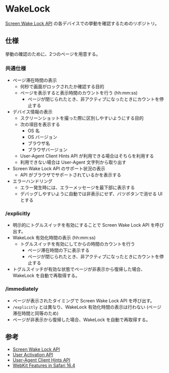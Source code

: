 # WakeLock

[Screen Wake Lock API](https://developer.mozilla.org/ja/docs/Web/API/Screen_Wake_Lock_API) の各デバイスでの挙動を確認するためのリポジトリ。

## 仕様

挙動の確認のために、2つのページを用意する。

### 共通仕様

- ページ滞在時間の表示
  - 何秒で画面がロックされたか確認する目的
  - ページを表示すると表示時間のカウントを行う (hh:mm:ss)
    - ページが閉じられたとき、非アクティブになったときにカウントを停止する
- デバイス情報の表示
  - スクリーンショットを撮った際に区別しやすいようにする目的
  - 次の項目を表示する
    - OS 名
    - OS バージョン
    - ブラウザ名
    - ブラウザバージョン
  - User-Agent Client Hints API が利用できる場合はそちらを利用する
  - 利用できない場合は User-Agent 文字列から取り出す
- Screen Wake Lock API のサポート状況の表示
  - API がブラウザでサポートされているかを表示する
- エラーハンドリング
  - エラー発生時には、エラーメッセージを最下部に表示する
  - デバッグしやすいように自動では非表示にせず、バツボタンで消せる UI とする

### /explicitly

- 明示的にトグルスイッチを有効にすることで Screen Wake Lock API を呼び出す。
- WakeLock 有効化時間の表示 (hh:mm:ss)
  - トグルスイッチを有効にしてからの時間のカウントを行う
    - ページ滞在時間の下に表示する
    - ページが閉じられたとき、非アクティブになったときにカウントを停止する
- トグルスイッチが有効な状態でページが非表示から復帰した場合、WakeLock を自動で再取得する。

### /immediately

- ページが表示されたタイミングで Screen Wake Lock API を呼び出す。
- `/explicitly` とは異なり、WakeLock 有効化時間の表示は行わない (ページ滞在時間と同等のため)
- ページが非表示から復帰した場合、WakeLock を自動で再取得する。

## 参考

- [Screen Wake Lock API](https://developer.mozilla.org/ja/docs/Web/API/Screen_Wake_Lock_API)
- [User Activation API](https://developer.mozilla.org/ja/docs/Web/API/UserActivation)
- [User-Agent Client Hints API](https://developer.mozilla.org/ja/docs/Web/API/User-Agent_Client_Hints_API)
- [WebKit Features in Safari 16.4](https://webkit.org/blog/13966/webkit-features-in-safari-16-4/)
